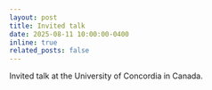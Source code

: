 ```yaml
---
layout: post
title: Invited talk
date: 2025-08-11 10:00:00-0400
inline: true
related_posts: false
---
```


Invited talk at the University of Concordia in Canada.



